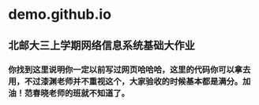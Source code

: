 # demo.github.io
## 北邮大三上学期网络信息系统基础大作业
### 你找到这里说明你一定以前写过网页哈哈哈，这里的代码你可以拿去用，不过漆渊老师并不重视这个，大家验收的时候基本都是满分。加油！范春晓老师的班就不知道了。